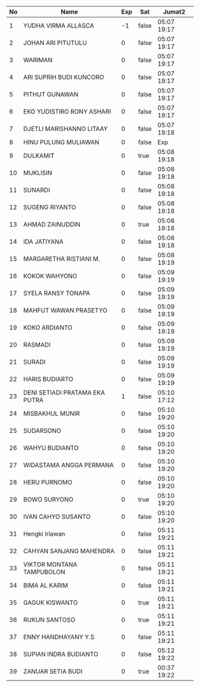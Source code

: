 | No | Name | Exp | Sat | Jumat2 |
|-----|-----|-----|-----|-----|
| 1 | YUDHA VIRMA ALLASCA | -1 | false | 05:07 19:17 |
| 2 | JOHAN ARI PITUTULU | 0 | false | 05:07 19:17 |
| 3 | WARIMAN | 0 | false | 05:07 19:17 |
| 4 | ARI SUPRIH BUDI KUNCORO | 0 | false | 05:07 19:17 |
| 5 | PITHUT GUNAWAN | 0 | false | 05:07 19:17 |
| 6 | EKO YUDISTIRO RONY ASHARI | 0 | false | 05:07 19:17 |
| 7 | DJETLI MARISHANNO LITAAY | 0 | false | 05:07 19:18 |
| 8 | HINU PULUNG MULIAWAN | 0 | false | Exp |
| 9 | DULKAMIT | 0 | true | 05:08 19:18 |
| 10 | MUKLISIN | 0 | false | 05:08 19:18 |
| 11 | SUNARDI | 0 | false | 05:08 19:18 |
| 12 | SUGENG RIYANTO | 0 | false | 05:08 19:18 |
| 13 | AHMAD ZAINUDDIN | 0 | true | 05:08 19:18 |
| 14 | IDA JATIYANA | 0 | false | 05:08 19:18 |
| 15 | MARGARETHA RISTIANI M. | 0 | false | 05:08 19:19 |
| 16 | KOKOK WAHYONO | 0 | false | 05:09 19:19 |
| 17 | SYELA RANSY TONAPA | 0 | false | 05:09 19:19 |
| 18 | MAHFUT WAWAN PRASETYO | 0 | false | 05:09 19:19 |
| 19 | KOKO ARDIANTO | 0 | false | 05:09 19:19 |
| 20 | RASMADI | 0 | false | 05:09 19:19 |
| 21 | SURADI | 0 | false | 05:09 19:19 |
| 22 | HARIS BUDIARTO | 0 | false | 05:09 19:19 |
| 23 | DENI SETIADI PRATAMA EKA PUTRA | 1 | false | 05:10 17:12 |
| 24 | MISBAKHUL MUNIR | 0 | false | 05:10 19:20 |
| 25 | SUDARSONO | 0 | false | 05:10 19:20 |
| 26 | WAHYU BUDIANTO | 0 | false | 05:10 19:20 |
| 27 | WIDASTAMA ANGGA PERMANA | 0 | false | 05:10 19:20 |
| 28 | HERU PURNOMO | 0 | false | 05:10 19:20 |
| 29 | BOWO SURYONO | 0 | true | 05:10 19:20 |
| 30 | IVAN CAHYO SUSANTO | 0 | false | 05:10 19:20 |
| 31 | Hengki Iriawan | 0 | false | 05:11 19:21 |
| 32 | CAHYAN SANJANG MAHENDRA | 0 | false | 05:11 19:21 |
| 33 | VIKTOR MONTANA TAMPUBOLON | 0 | false | 05:11 19:21 |
| 34 | BIMA AL KARIM | 0 | false | 05:11 19:21 |
| 35 | GAGUK KISWANTO | 0 | true | 05:11 19:21 |
| 36 | RUKUN SANTOSO | 0 | true | 05:11 19:21 |
| 37 | ENNY HANDHAYANY Y.S | 0 | false | 05:11 19:21 |
| 38 | SUPIAN INDRA BUDIANTO | 0 | false | 05:12 19:22 |
| 39 | ZANUAR SETIA BUDI | 0 | true | 00:37 19:22 |
